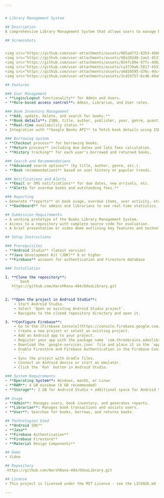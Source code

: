```yaml
---


# Library Management System

## Description
A comprehensive Library Management System that allows users to manage book inventories, track borrower details, and handle transactions efficiently.

## Screenshots


<img src="https://github.com/user-attachments/assets/065ad772-82b3-4968-8182-e1d545037989" width="214" height="464" />  &emsp; &ensp;
<img src="https://github.com/user-attachments/assets/98a202d0-2ae1-4531-9c13-f9f4cfbf8e1d" width="214" height="464" />  &emsp; &ensp;
<img src="https://github.com/user-attachments/assets/8547c89e-977c-4d63-87f8-6963ce16d9af" width="214" height="464" />  &emsp; &ensp;
<img src="https://github.com/user-attachments/assets/ca3739a6-5817-4333-9b66-51bfd7e65b81" width="214" height="464" />  &emsp; &ensp;
<img src="https://github.com/user-attachments/assets/a6859595-d76c-4dc4-87a0-0859a29ba369" width="214" height="464" />  &emsp; &ensp;
<img src="https://github.com/user-attachments/assets/3cd24757-6cd6-49a9-b66c-d32ce978b3d3" width="214" height="464" />  &emsp; &ensp;

## Features

### User Management
- **Login/Logout functionality** for Admin and Users.
- **Role-based access control**: Admin, Librarian, and User roles.

### Book Inventory Management
- **Add, update, delete, and search for books.**
- **Book details**: ISBN, title, author, publisher, year, genre, quantity.
- **Real-time availability status.**
- Integration with **Google Books API** to fetch book details using ISBN.
  
### Borrowing System
- **Checkout process** for borrowing books.
- **Return process** including due dates and late fees calculation.
- **History tracking** for each user's borrowed and returned books.

### Search and Recommendations
- **Advanced search options** (by title, author, genre, etc.).
- **Book recommendations** based on user history or popular trends.

### Notifications and Alerts
- **Email or SMS notifications** for due dates, new arrivals, etc.
- **Alerts for overdue books and outstanding fees.**

### Reporting
- Generate **reports** on book usage, overdue items, user activity, etc.
- **Dashboard** for admins and librarians to see real-time statistics.

## Submission Requirements
- A working prototype of the Books Library Management System.
- Access to a repository with complete source code for evaluation.
- A brief presentation or video demo outlining key features and technologies used.

## Setup Instructions

### Prerequisites
- **Android Studio** (latest version)
- **Java Development Kit (JDK)** 8 or higher
- **Firebase** account for authentication and Firestore database

### Installation

1. **Clone the repository**:
    ```bash
   https://github.com/HarshRana-404/OdooLibrary.git
    ```

2. **Open the project in Android Studio**:
    - Start Android Studio.
    - Select `Open an existing Android Studio project`.
    - Navigate to the cloned repository directory and open it.

3. **Configure Firebase**:
    - Go to the [Firebase Console](https://console.firebase.google.com/).
    - Create a new project or select an existing project.
    - Add an Android app to your project.
    - Register your app with the package name `com.threebrains.odoolibrary`.
    - Download the `google-services.json` file and place it in the `app` directory of your project.
    - Enable Firestore and Firebase Authentication in the Firebase Console.
      ```
    - Sync the project with Gradle files.
    - Connect an Android device or start an emulator.
    - Click the `Run` button in Android Studio.

### System Requirements
- **Operating System**: Windows, macOS, or Linux
- **RAM**: 4 GB minimum (8 GB recommended)
- **Storage**: 2 GB for Android Studio + additional space for Android SDK, Emulator system images, and project files

## Usage
- **Admin**: Manages users, book inventory, and generates reports.
- **Librarian**: Manages book transactions and assists users.
- **User**: Searches for books, borrows, and returns books.

## Technologies Used
- **Android SDK**
- **Java**
- **Firebase Authentication**
- **Firebase Firestore**
- **Material Design Components**

## Demo
- Video 

## Repository
-https://github.com/HarshRana-404/OdooLibrary.git

## License
- This project is licensed under the MIT License - see the LICENSE.md file for details.

---
```


